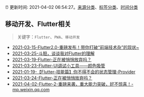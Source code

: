 :alarm_clock: 更新时间: 2021-04-02 06:54:27。[来源分类](../README.md)、[标签分类](../TAGS.md)、[时间分类](../TIMELINE.md)

## 移动开发、Flutter相关


> 关键字：`Flutter`、`PWA`、`移动开发`



- [2021-03-15-Flutter2.0-重磅发布！带你打破“前端技术杂”的现状~](https://www.ershicimi.com/p/04bbceaaf13bf4a7973cd4c290f7fa33) 
- [2021-03-25-斗胆，谈谈我对Flutter的理解](https://www.ershicimi.com/p/4b7e192cbcdfb18c6abf18bd03a96f2a) 
- [2021-03-19-Flutter-正在被悄悄放弃吗？](https://www.ershicimi.com/p/c327a401b5f2a5e98616f511ea779779) 
- [2021-03-23-Flutter-UI调试小工具——颜色吸管](https://www.ershicimi.com/p/e7bdeb8ec12cc7df3cb0aa11a92d7123) 
- [2021-01-19-【Flutter-技能篇】你不得不会的状态管理-Provider](https://www.ershicimi.com/p/ce1e5ffc69f2c386ef1395d5f6babc71) 
- [2021-03-24-Flutter-正在被悄悄放弃吗？](https://www.ershicimi.com/p/52b77614d14ad71ae268cccf7b6fad98) 
- [2021-04-02-Flutter-2-重磅来袭，重大能力突破，好不惊喜！-mp.weixin.qq.com](https://blogread.cn/news/go.php?idItem=14258&url=https%3A%2F%2Fmp.weixin.qq.com%2Fs%2F4E9bEYWEEfnZRZH0yjXKVA%3Fcomefrom%3Dhttps%253A%252F%252Fblogread.cn%252Fnews%252F) 